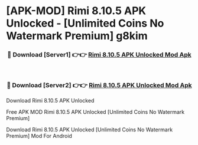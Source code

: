 # [APK-MOD] Rimi 8.10.5 APK Unlocked - [Unlimited Coins No Watermark Premium] g8kim



<div align="center">
<h3>🔴 Download [Server1] 👉👉 <a href="https://momento.my/?title=Rimi_8.10.5_APK_Unlocked">Rimi 8.10.5 APK Unlocked Mod Apk</a></h3><br>

<h3>🔴 Download [Server2] 👉👉 <a href="https://momento.my/?title=Rimi_8.10.5_APK_Unlocked">Rimi 8.10.5 APK Unlocked Mod Apk</a></h3>
</div>



Download Rimi 8.10.5 APK Unlocked 

Free APK MOD Rimi 8.10.5 APK Unlocked [Unlimited Coins No Watermark Premium]

Download Rimi 8.10.5 APK Unlocked [Unlimited Coins No Watermark Premium] Mod For Android
